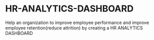 # HR-ANALYTICS-DASHBOARD
Help an organization to improve employee performance and improve employee retention(reduce attrition) by creating a HR ANALYTICS DASHBOARD
